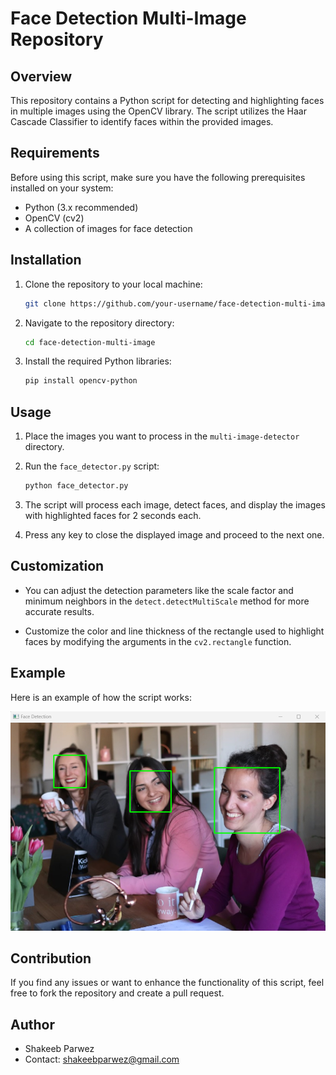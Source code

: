 # Face Detection Multi-Image Repository

## Overview

This repository contains a Python script for detecting and highlighting faces in multiple images using the OpenCV library. The script utilizes the Haar Cascade Classifier to identify faces within the provided images.

## Requirements

Before using this script, make sure you have the following prerequisites installed on your system:

- Python (3.x recommended)
- OpenCV (cv2)
- A collection of images for face detection

## Installation

1. Clone the repository to your local machine:

   ```bash
   git clone https://github.com/your-username/face-detection-multi-image.git
   ```

2. Navigate to the repository directory:

   ```bash
   cd face-detection-multi-image
   ```

3. Install the required Python libraries:

   ```bash
   pip install opencv-python
   ```

## Usage

1. Place the images you want to process in the `multi-image-detector` directory.

2. Run the `face_detector.py` script:

   ```bash
   python face_detector.py
   ```

3. The script will process each image, detect faces, and display the images with highlighted faces for 2 seconds each.

4. Press any key to close the displayed image and proceed to the next one.

## Customization

- You can adjust the detection parameters like the scale factor and minimum neighbors in the `detect.detectMultiScale` method for more accurate results.

- Customize the color and line thickness of the rectangle used to highlight faces by modifying the arguments in the `cv2.rectangle` function.

## Example

Here is an example of how the script works:

![Face Detection Example](screenshot.png)

## Contribution

If you find any issues or want to enhance the functionality of this script, feel free to fork the repository and create a pull request.

## Author

- Shakeeb Parwez
- Contact: shakeebparwez@gmail.com
